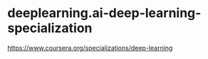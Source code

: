 # deeplearning.ai-deep-learning-specialization
https://www.coursera.org/specializations/deep-learning
